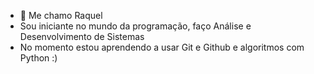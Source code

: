 - 👋 Me chamo Raquel
- Sou iniciante no mundo da programação, faço Análise e Desenvolvimento de Sistemas
- No momento estou aprendendo a usar Git e Github e algoritmos com Python :) 
